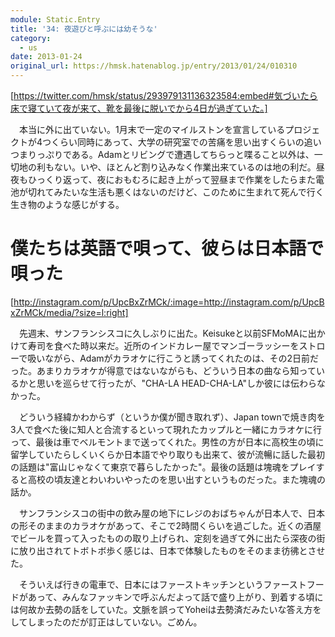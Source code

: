 ```yaml
---
module: Static.Entry
title: '34: 夜遊びと呼ぶには幼そうな'
category:
  - us
date: 2013-01-24
original_url: https://hmsk.hatenablog.jp/entry/2013/01/24/010310
---
```


[https://twitter.com/hmsk/status/293979131136323584:embed#気づいたら床で寝ていて夜が来て、靴を最後に脱いでから4日が過ぎていた。]

　本当に外に出ていない。1月末で一定のマイルストンを宣言しているプロジェクトが4つくらい同時にあって、大学の研究室での苦痛を思い出すくらいの追いつまりっぷりである。Adamとリビングで遭遇してちらっと喋ること以外は、一切地の利もない。いや、ほとんど割り込みなく作業出来ているのは地の利だ。昼夜もひっくり返って、夜におもむろに起き上がって翌昼まで作業をしたらまた電池が切れてみたいな生活も悪くはないのだけど、このために生まれて死んで行く生き物のような感じがする。

# 僕たちは英語で唄って、彼らは日本語で唄った

[http://instagram.com/p/UpcBxZrMCk/:image=http://instagram.com/p/UpcBxZrMCk/media/?size=l:right]

　先週末、サンフランシスコに久しぶりに出た。Keisukeと以前SFMoMAに出かけて寿司を食べた時以来だ。近所のインドカレー屋でマンゴーラッシーをストローで吸いながら、Adamがカラオケに行こうと誘ってくれたのは、その2日前だった。あまりカラオケが得意ではないながらも、どういう日本の曲なら知っているかと思いを巡らせて行ったが、"CHA-LA HEAD-CHA-LA"しか彼には伝わらなかった。

　どういう経緯かわからず（というか僕が聞き取れず）、Japan townで焼き肉を3人で食べた後に知人と合流するといって現れたカップルと一緒にカラオケに行って、最後は車でベルモントまで送ってくれた。男性の方が日本に高校生の頃に留学していたらしくいくらか日本語でやり取りも出来て、彼が流暢に話した最初の話題は"富山じゃなくて東京で暮らしたかった"。最後の話題は塊魂をプレイすると高校の頃友達とわいわいやったのを思い出すというものだった。また塊魂の話か。

　サンフランシスコの街中の飲み屋の地下にレジのおばちゃんが日本人で、日本の形そのままのカラオケがあって、そこで2時間くらいを過ごした。近くの酒屋でビールを買って入ったものの取り上げられ、定刻を過ぎて外に出たら深夜の街に放り出されてトボトボ歩く感じは、日本で体験したものをそのまま彷彿とさせた。

　そういえば行きの電車で、日本にはファーストキッチンというファーストフードがあって、みんなファッキンで呼ぶんだよって話で盛り上がり、到着する頃には何故か去勢の話をしていた。文脈を誤ってYoheiは去勢済だみたいな答え方をしてしまったのだが訂正はしていない。ごめん。
